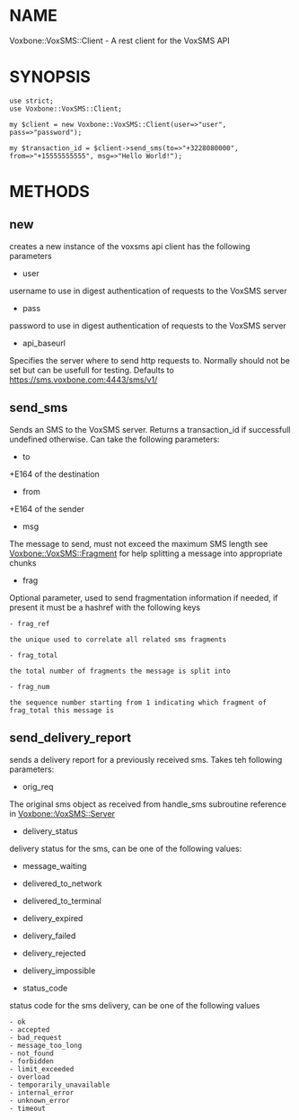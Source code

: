 # NAME

Voxbone::VoxSMS::Client - A rest client for the VoxSMS API

# SYNOPSIS

    use strict;
    use Voxbone::VoxSMS::Client;

    my $client = new Voxbone::VoxSMS::Client(user=>"user", pass=>"password");

    my $transaction_id = $client->send_sms(to=>"+3228080000", from=>"+15555555555", msg=>"Hello World!");

# METHODS

## new

creates a new instance of the voxsms api client has the following parameters

- user

username to use in digest authentication of requests to the VoxSMS server

- pass

password to use in digest authentication of requests to the VoxSMS server

- api_baseurl

Specifies the server where to send http requests to. Normally should not be set but can be usefull for testing.  Defaults to https://sms.voxbone.com:4443/sms/v1/

## send_sms

Sends an SMS to the VoxSMS server.  Returns a transaction_id if successfull undefined otherwise.  Can take the following parameters:

- to

+E164 of the destination

- from

+E164 of the sender

- msg

The message to send, must not exceed the maximum SMS length see [Voxbone::VoxSMS::Fragment](http://search.cpan.org/perldoc?Voxbone::VoxSMS::Fragment) for help splitting a message into appropriate chunks

- frag

Optional parameter, used to send fragmentation information if needed, if present it must be a hashref with the following keys

    - frag_ref

    the unique used to correlate all related sms fragments

    - frag_total

    the total number of fragments the message is split into

    - frag_num

    the sequence number starting from 1 indicating which fragment of frag_total this message is



## send_delivery_report

sends a delivery report for a previously received sms.  Takes teh following parameters:

- orig_req

The original sms object as received from handle_sms subroutine reference in [Voxbone::VoxSMS::Server](http://search.cpan.org/perldoc?Voxbone::VoxSMS::Server) 

- delivery_status

delivery status for the sms, can be one of the following values:

   - message_waiting
   - delivered_to_network
   - delivered_to_terminal
   - delivery_expired
   - delivery_failed
   - delivery_rejected
   - delivery_impossible

- status_code

status code for the sms delivery, can be one of the following values

    - ok
    - accepted
    - bad_request
    - message_too_long
    - not_found
    - forbidden
    - limit_exceeded
    - overload
    - temporarily_unavailable
    - internal_error
    - unknown_error
    - timeout
